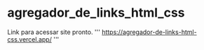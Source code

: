 # agregador_de_links_html_css
Link para acessar site pronto.
'''
https://agregador-de-links-html-css.vercel.app/
'''
